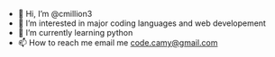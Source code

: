 - 👋 Hi, I’m @cmillion3
- 👀 I’m interested in major coding languages and web developement
- 🌱 I’m currently learning python
- 📫 How to reach me email me code.camy@gmail.com
<!---
cmillion3/cmillion3 is a ✨ special ✨ repository because its `README.md` (this file) appears on your GitHub profile.
You can click the Preview link to take a look at your changes.
--->
